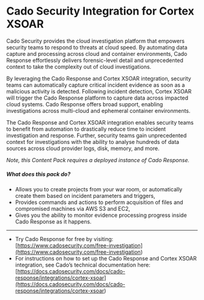 # Cado Security Integration for Cortex XSOAR

Cado Security provides the cloud investigation platform that empowers security teams to respond to threats at cloud speed. By automating data capture and processing across cloud and container environments, Cado Response effortlessly delivers forensic-level detail and unprecedented context to take the complexity out of cloud investigations.

By leveraging the Cado Response and Cortex XSOAR integration, security teams can automatically capture critical incident evidence as soon as a malicious activity is detected. Following incident detection, Cortex XSOAR will trigger the Cado Response platform to capture data across impacted cloud systems. Cado Response offers broad support, enabling investigations across multi-cloud and ephemeral container environments. 

The Cado Response and Cortex XSOAR integration enables security teams to benefit from automation to drastically reduce time to incident investigation and response. Further, security teams gain unprecedented context for investigations with the ability to analyse hundreds of data sources across cloud provider logs, disk, memory, and more. 

_Note, this Content Pack requires a deployed instance of Cado Response._

##### What does this pack do?

- Allows you to create projects from your war room, or automatically create them based on incident parameters and triggers,
- Provides commands and actions to perform acquisition of files and compromised machines via AWS S3 and EC2,
- Gives you the ability to monitor evidence processing progress inside Cado Response as it happens.

---

- Try Cado Response for free by visiting: [<https://www.cadosecurity.com/free-investigation](https://www.cadosecurity.com/free-investigation>)
- For instructions on how to set up the Cado Response and Cortex XSOAR integration, see Cado’s technical documentation here: [<https://docs.cadosecurity.com/docs/cado-response/integrations/cortex-xsoar](https://docs.cadosecurity.com/docs/cado-response/integrations/cortex-xsoar>)
